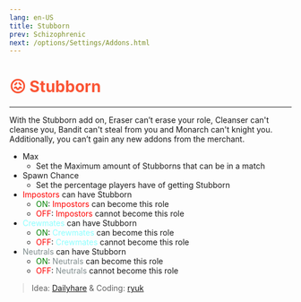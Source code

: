 ```yaml
---
lang: en-US
title: Stubborn
prev: Schizophrenic
next: /options/Settings/Addons.html
---
```


# <font color=#fa5434>😖 <b>Stubborn</b></font> <Badge text="Mixed" type="tip" vertical="middle"/>

***

With the Stubborn add on, Eraser can’t erase your role, Cleanser can't cleanse you, Bandit can't steal from you and Monarch can't knight you.<br>
Additionally, you can’t gain any new addons from the merchant.

- Max
  - Set the Maximum amount of Stubborns that can be in a match
- Spawn Chance
  - Set the percentage players have of getting Stubborn
- <font color=red>Impostors</font> can have Stubborn
  - <font color=green>ON</font>: <font color=red>Impostors</font> can become this role
  - <font color=red>OFF</font>: <font color=red>Impostors</font> cannot become this role
- <font color=#8cffff>Crewmates</font> can have Stubborn
  - <font color=green>ON</font>: <font color=#8cffff>Crewmates</font> can become this role
  - <font color=red>OFF</font>: <font color=#8cffff>Crewmates</font> cannot become this role
- <font color=#7f8c8d>Neutrals</font> can have Stubborn
  - <font color=green>ON</font>: <font color=#7f8c8d>Neutrals</font> can become this role
  - <font color=red>OFF</font>: <font color=#7f8c8d>Neutrals</font> cannot become this role

> Idea: [Dailyhare](#) & Coding: [ryuk](#)
